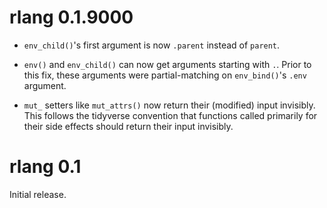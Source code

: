 
# rlang 0.1.9000

* `env_child()`'s first argument is now `.parent` instead of `parent`.

* `env()` and `env_child()` can now get arguments starting with `.`.
  Prior to this fix, these arguments were partial-matching on
  `env_bind()`'s `.env` argument.

* `mut_` setters like `mut_attrs()` now return their (modified) input
  invisibly. This follows the tidyverse convention that functions
  called primarily for their side effects should return their input
  invisibly.


# rlang 0.1

Initial release.
